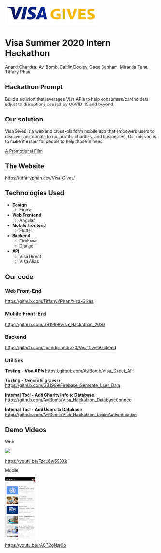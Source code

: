 <img src="https://github.com/AviBomb/VisaGives/blob/master/Images/VISA-GIVES-logo.png" width="300">


# Visa Summer 2020 Intern Hackathon
Anand Chandra, Avi Bomb, Caitlin Dooley, Gage Benham, Miranda Tang, Tiffany Phan

## Hackathon Prompt
Build a solution that leverages Visa APIs to help consumers/cardholders adjust to disruptions caused by COVID-19 and beyond.

## Our solution
Visa Gives is a web and cross-platform mobile app that empowers users to discover and donate to nonprofits, charities, and businesses. Our mission is to make it easier for people to help those in need.

[A Promotional Film](https://www.youtube.com/watch?v=z5w68RQFqg8&feature=youtu.be)


## The Website
https://tiffanyphan.dev/Visa-Gives/

## Technologies Used
* **Design**
  * Figma
* **Web Frontend**
  * Angular
* **Mobile Frontend**
  * Flutter
* **Backend**
  * Firebase
  * Django
* **API**
  * Visa Direct
  * Visa Alias

## Our code

### Web Front-End
https://github.com/TiffanyVPhan/Visa-Gives

### Mobile Front-End
https://github.com/GB1999/Visa_Hackathon_2020 

### Backend
https://github.com/anandchandra50/VisaGivesBackend

### Utilities
**Testing - Visa APIs**
https://github.com/AviBomb/Visa_Direct_API

**Testing - Generating Users**
https://github.com/GB1999/Firebase_Generate_User_Data

**Internal Tool - Add Charity Info to Database**
https://github.com/AviBomb/Visa_Hackathon_DatabaseConnect

**Internal Tool - Add Users to Database**
https://github.com/AviBomb/Visa_Hackathon_LoginAuthentication

## Demo Videos

Web

<kbd>
 <img width="250" src="https://github.com/anandchandra50/VisaGives/blob/master/Images/Webpage.png">
</kbd>

https://youtu.be/FzdL6w693Xk

Mobile

<kbd>
 <img width="100" src="https://github.com/AviBomb/VisaGives/blob/master/Images/mobile_app_updated.png">
</kbd>

https://youtu.be/rAOT2gNar0o
